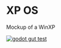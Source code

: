 # XP OS
Mockup of a WinXP


[![godot gut test](https://github.com/anderlli0053/XP_OS/actions/workflows/main.yml/badge.svg?branch=master)](https://github.com/anderlli0053/XP_OS/actions/workflows/main.yml)
